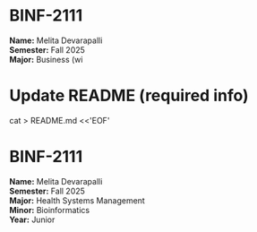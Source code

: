 # BINF-2111

**Name:** Melita Devarapalli  
**Semester:** Fall 2025  
**Major:** Business (wi
# Update README (required info)
cat > README.md <<'EOF'
# BINF-2111

**Name:** Melita Devarapalli  
**Semester:** Fall 2025  
**Major:** Health Systems Management  
**Minor:** Bioinformatics  
**Year:** Junior
